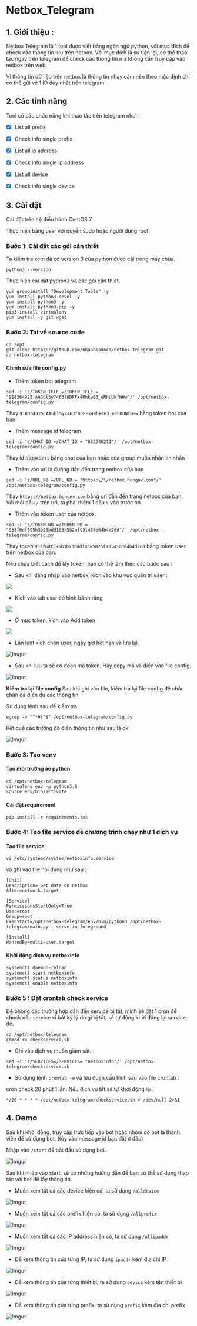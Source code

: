 # Netbox_Telegram

## 1. Giới thiệu : 

Netbox Telegram là 1 tool được viết bằng ngôn ngữ python, với mục đích để check các thông tin lưu trên netbox. Với mục đích là sự tiện lợi, có thể thao tác ngay trên telegram để check các thông tin mà không cần truy cập vào netbox trên web. 

Vì thông tin dữ liệu trên netbox là thông tin nhạy cảm nên theo mặc định chỉ có thể gửi về 1 ID duy nhất trên telegram.

## 2. Các tính năng

Tool có các chức năng khi thao tác trên telegram như : 

- [x] List all prefix

- [x] Check info single prefix

- [x] List all ip address

- [x] Check info single ip address

- [x] List all device 

- [x] Check info single device 

## 3. Cài đặt 

Cài đặt trên hệ điều hành CentOS 7 

Thực hiện bằng user với quyền sudo hoặc người dùng root

### Bước 1: Cài đặt các gói cần thiết

Ta kiểm tra xem đã có version 3 của python được cài trong máy chưa. 

```
python3 --version
```

Thực hiện cài đặt python3 và các gói cần thiết.

```
yum groupinstall "Development Tools" -y
yum install python3-devel -y
yum install python3 -y
yum install python3-pip -y
pip3 install virtualenv
yum install -y git wget
```

### Bước 2: Tải về source code

```
cd /opt
git clone https://github.com/nhanhoadocs/netbox-telegram.git
cd netbox-telegram
```

#### Chỉnh sửa file config.py

- Thêm token bot telegram 

```
sed -i 's/TOKEN_TELE =/TOKEN_TELE = "918364925:AAGbl5y7463f8DFFx4RhkeB3_eRhUUNfHHw"/' /opt/netbox-telegram/config.py
```

Thay `918364925:AAGbl5y7463f8DFFx4RhkeB3_eRhUUNfHHw` bằng token bot của bạn 

- Thêm message id telegram 

```
sed -i 's/CHAT_ID =/CHAT_ID = "633940211"/' /opt/netbox-telegram/config.py
```

Thay id `633940211` bằng chat của bạn hoặc của group muốn nhận tin nhắn

- Thêm vào url là đường dẫn đến trang netbox của bạn 

```
sed -i 's/URL_NB =/URL_NB = "https:\/\/netbox.hungnv.com"/' /opt/netbox-telegram/config.py
```

Thay `https://netbox.hungnv.com` bằng url đẫn đến trang netbox của bạn. Với mỗi dấu `/` trên url, ta phải thêm 1 dấu `\` vào trước nó. 

- Thêm vào token user của netbox. 

```
sed -i 's/TOKEN_NB =/TOKEN_NB = "933f6df395h3b23bdd103k582nf93l450d64b4d260"/' /opt/netbox-telegram/config.py
``` 

Thay token `933f6df395h3b23bdd103k582nf93l450d64b4d260` bằng token user trên netbox của bạn. 

Nếu chưa biết cách để lấy token, bạn có thể làm theo các bước sau : 

- Sau khi đăng nhập vào netbox, kích vào khu vực quản trị user : 

![](https://github.com/hungviet99/netboxinfo/blob/master/Image/netbox1.png)

- Kích vào tab user có hình bánh răng 

![](https://github.com/hungviet99/netboxinfo/blob/master/Image/netbox2.png)

- Ở mục token, kích vào Add token 

![](https://github.com/hungviet99/netboxinfo/blob/master/Image/netbox4.png)

- Lần lượt kích chọn user, ngày giờ hết hạn và lưu lại. 

![Imgur](https://github.com/hungviet99/netboxinfo/blob/master/Image/netbox5.png)

- Sau khi lưu ta sẽ có đoạn mã token. Hãy copy mã và điền vào file config. 

![Imgur](https://github.com/hungviet99/netboxinfo/blob/master/Image/netbox3.png)

**Kiểm tra lại file config**
Sau khi ghi vào file, kiểm tra lại file config để chắc chắn đã điền đủ các thông tin 

Sử dụng lệnh sau để kiểm tra : 

```
egrep -v "^*#|^$" /opt/netbox-telegram/config.py
```

Kết quả các trường đã điền thông tin như sau là ok 

![Imgur](https://github.com/hungviet99/netboxinfo/blob/master/Image/netbox6.png)

### Bước 3: Tạo venv 

#### Tạo môi trường ảo python 

```
cd /opt/netbox-telegram
virtualenv env -p python3.6
source env/bin/activate
```
#### Cài đặt requirement 

```
pip install -r requirements.txt
```

### Bước 4: Tạo file service để chương trình chạy như 1 dịch vụ 

#### Tạo file service

```
vi /etc/systemd/system/netboxinfo.service
```

và ghi vào file nội dung như sau : 

```
[Unit]
Description= Get data on netbox
After=network.target

[Service]
PermissionsStartOnly=True
User=root
Group=root
ExecStart=/opt/netbox-telegram/env/bin/python3 /opt/netbox-telegram/main.py --serve-in-foreground

[Install]
WantedBy=multi-user.target
```

#### Khởi động dich vụ netboxinfo

```
systemctl daemon-reload
systemctl start netboxinfo
systemctl status netboxinfo
systemctl enable netboxinfo
```
### Bước 5 : Đặt crontab check service 

Để phòng các trường hợp dẫn đến service bị tắt, mình sẽ đặt 1 cron để check nếu service vì bất kỳ lý do gì bị tắt, sẽ tự động khởi động lại service đó. 

```
cd /opt/netbox-telegram
chmod +x checkservice.sh
```
- Ghi vào dịch vụ muốn giám sát.

```
sed -i 's/SERVICES=/SERVICES= "netboxinfo"/' /opt/netbox-telegram/checkservice.sh
```

- Sử dụng lệnh `crontab -e` và lưu đoạn cấu hình sau vào file crontab : 

cron check 20 phút 1 lần. Nếu dịch vụ tắt sẽ tự khởi động lại. 

```
*/20 * * * * /opt/netbox-telegram/checkservice.sh > /dev/null 2>&1
```

## 4. Demo 

Sau khi khởi động, truy cập trực tiếp vào bot hoặc nhóm có  bot là thành viên để sử dụng bot. (tùy vào message id bạn đặt ở đâu)

Nhập vào `/start` để bắt đầu sử dụng bot.

![Imgur](https://i.imgur.com/GwGToRh.png)

Sau khi nhập vào start, sẽ có những hướng dẫn để bạn có thể sử dụng thao tác với bot để lấy thông tin. 

- Muốn xem tất cả các device hiện có, ta sử dụng `/alldevice` 

![Imgur](https://github.com/hungviet99/netboxinfo/blob/master/Image/netbox8.png)

- Muốn xem tất cả các prefix hiện có, ta sử dụng `/allprefix` 

![Imgur](https://github.com/hungviet99/netboxinfo/blob/master/Image/netbox7.png)

- Muốn xem tất cả các IP address hiện có, ta sử dụng `/allipaddr` 

![Imgur](https://github.com/hungviet99/netboxinfo/blob/master/Image/netbox9.png)

- Để xem thông tin của từng IP, ta sử dụng `ipaddr` kèm địa chỉ IP

![Imgur](https://github.com/hungviet99/netboxinfo/blob/master/Image/netbox10.png)

- Để xem thông tin của từng thiết bị, ta sử dụng `device` kèm tên thiết bị 

![Imgur](https://github.com/hungviet99/netboxinfo/blob/master/Image/netbox11.png)

- Để xem thông tin của từng prefix, ta sử dụng `prefix` kèm địa chỉ prefix 

![Imgur](https://github.com/hungviet99/netboxinfo/blob/master/Image/netbox12.png)

